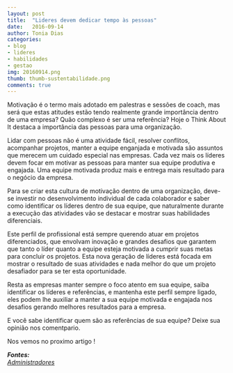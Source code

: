 ```yaml
---
layout: post
title:  "Lideres devem dedicar tempo às pessoas"
date:   2016-09-14
author: Tonia Dias
categories: 
- blog
- lideres
- habilidades
- gestao
img: 20160914.png
thumb: thumb-sustentabilidade.png
comments: true
---
```


Motivação é o termo mais adotado em palestras e sessões de coach, mas será que estas atitudes estão tendo realmente grande importância dentro de uma empresa? Quão complexo é ser uma referência? Hoje o Think About It destaca a importância das pessoas para uma organização.<!--more-->

Lidar com pessoas não é uma atividade fácil, resolver conflitos, acompanhar projetos, manter a equipe enganjada e motivada são assuntos que merecem um cuidado especial nas empresas. Cada vez mais os líderes devem focar em motivar as pessoas para manter sua equipe produtiva e engajada. Uma equipe motivada produz mais e entrega mais resultado para o negócio da empresa.

Para se criar esta cultura de motivação dentro de uma organização, deve-se investir no desenvolvimento individual de cada colaborador e saber como identificar os líderes dentro de sua equipe, que naturalmente durante a execução das atividades vão se destacar e mostrar suas habilidades diferenciais.

Este perfil de profissional está sempre querendo atuar em projetos diferenciados, que envolvam inovação e grandes desafios que garantem que tanto o líder quanto a equipe esteja motivada a cumprir suas metas para concluir os projetos. Esta nova geração de líderes está focada em mostrar o resultado de suas atividades e nada melhor do que um projeto desafiador para se ter esta oportunidade.

Resta as empresas manter sempre o foco atento em sua equipe, saiba identificar os líderes e referências, e mantenha este perfil sempre ligado, eles podem lhe auxiliar a manter a sua equipe motivada e engajada nos desafios gerando melhores resultados para a empresa.

E você sabe identificar quem são as referências de sua equipe? Deixe sua opinião nos comentpario.

Nos vemos no proximo artigo !

<i>
	<b>Fontes: </b><br/>
	<a href="http://www.administradores.com.br/noticias/carreira/lideres-devem-dedicar-tempo-as-pessoas-defende-especialista/113744/">Administradores</a><br/>
</i>